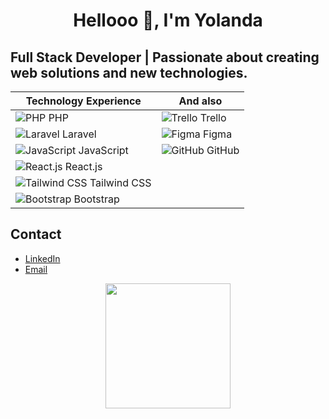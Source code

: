 

<h1 align="center">Hellooo 👋, I'm Yolanda</h1>
<h2> Full Stack Developer | Passionate about creating web solutions and new technologies.</h2>


| Technology Experience         | And also |
| ------------------- | ----------------------- |
| ![PHP](https://img.shields.io/badge/PHP-777BB4?style=for-the-badge&logo=php&logoColor=white) PHP | ![Trello](https://img.shields.io/badge/Trello-0079BF?style=for-the-badge&logo=trello&logoColor=white) Trello |
| ![Laravel](https://img.shields.io/badge/Laravel-FF2D20?style=for-the-badge&logo=laravel&logoColor=white) Laravel | ![Figma](https://img.shields.io/badge/Figma-F24E1E?style=for-the-badge&logo=figma&logoColor=white) Figma |
| ![JavaScript](https://img.shields.io/badge/JavaScript-F7DF1E?style=for-the-badge&logo=javascript&logoColor=black) JavaScript | ![GitHub](https://img.shields.io/badge/GitHub-181717?style=for-the-badge&logo=github&logoColor=white) GitHub |
| ![React.js](https://img.shields.io/badge/React.js-61DAFB?style=for-the-badge&logo=react&logoColor=white) React.js |
| ![Tailwind CSS](https://img.shields.io/badge/Tailwind_CSS-38B2AC?style=for-the-badge&logo=tailwind-css&logoColor=white) Tailwind CSS |
| ![Bootstrap](https://img.shields.io/badge/Bootstrap-563D7C?style=for-the-badge&logo=bootstrap&logoColor=white) Bootstrap |


## Contact

- [LinkedIn](https://www.linkedin.com/in/yolandazahoneroalfaro/)
- [Email](mailto:alfaroyolanda@hotmail.com)

<div id="header" align="center">
    <img src="https://media3.giphy.com/media/v1.Y2lkPTc5MGI3NjExNDAwZWZjOTc5NDM2Y2E0NWM5Zjk5MmRhZjlhMjlhNTM0YTYwYmY2NyZlcD12MV9pbnRlcm5hbF9naWZzX2dpZklkJmN0PWc/wf5mC3pbEOl8jySCJe/giphy.gif" width="200" >
</div>

<!--
**alfaryolanda79/alfaryolanda79** is a ✨ _special_ ✨ repository because its `README.md` (this file) appears on your GitHub profile.

Here are some ideas to get you started:

- 🔭 I’m currently working on ...
- 🌱 I’m currently learning ...
- 👯 I’m looking to collaborate on ...
- 🤔 I’m looking for help with ...
- 💬 Ask me about ...
- 📫 How to reach me: ...
- 😄 Pronouns: ...
- ⚡ Fun fact: ...
-->
